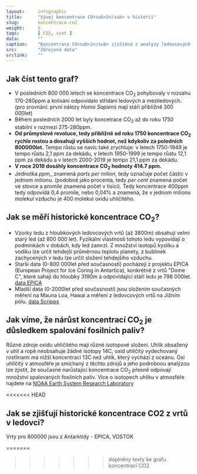 ```yaml
---
layout:     infographic
title:      "Vývoj koncentrace CO<sub>2</sub> v historii"
slug:       koncentrace-co2
weight:     5
tags:       [ CO2, svet ]
data:       ""
caption:    "Koncentrace CO<sub>2</sub> zjištěná z analýzy ledovcových vrtů EPICA v Antarktidě a z přímých měření na Manuna Loa, Hawai."
src:	    "Zdrojová data"
srclink:    ""
---
```

## Jak číst tento graf? 
* V posledních 800 000 letech se koncentrace CO<sub>2</sub> pohybovaly v rozsahu 170-280ppm a kolísání odpovídalo střídání ledových a meziledových. (pro srovnání: první nálezy *Homo Sapiens* mají stáří přibližně 300 000let)
* Během posledních 2000 let byly koncetrace CO<sub>2</sub> až do roku 1750 stabilní v rozmezí 275-280ppm. 
* __Od průmyslové revoluce, tedy přibližně od roku 1750 koncentrace CO<sub>2</sub> rychle rostou a dosahují vyšších hodnot, než kdykoliv za poledních 800000let.__ Tempo růstu se navíc také zrychluje: v letech 1750-1949 je tempo růstu 2,1 ppm za dekádu, v letech 1950-1999 je tempo růstu 12,1 ppm za dekádu a v letech 2000-2019 je tempo 21,1 ppm za dekádu.       
*  __V roce 2019 dosáhly koncentrace CO<sub>2</sub> hodnoty 414.7 ppm.__  
* Jednotka _ppm__ znamená *parts per milion*, tedy označuje počet částic v jednom milionu. (podobně jako procenta, tedy *per cent* znamená počet ve stovce a promile znamená počet v tisici). Tedy koncentrace 400ppm tedy odpovídá 0,4 promile, nebo 0,04% a znamená, že v jednom milionu molekul vzduchu je 400 molekul oxidu uhličitého. 

## Jak se měří historické koncentrace CO<sub>2</sub>?
* Vzorky ledu z hloubkových ledovcových vrtů (až 3800m) obsahují velmi starý led (až 800 000 let). Fyzikální vlastnosti tohoto ledu vypovídají o podmínkách v dobách, kdy led zamrzl. Z množství isotopů kyslíku a vodíku lze určit tehdejší průměrnou teplotu planety, z bublinek zachycených v ledu lze určit složení tehdejšího vzduchu. 
* Starší data (0-800 000let před současností) pocházejí z projektu EPICA (European Project for Ice Coring in Antartica), konkrétně z vrtů "Dome C", které sahají do hloubky 3190m a odpovídající stáří ledu je 798 000let.  [data EPICA](ftp://ftp.ncdc.noaa.gov/pub/data/paleo/icecore/antarctica/epica_domec/edc-co2-2008.xls)
* Mladší data (0-2000let před současností) jsou složením současných měření na Mauna Loa, Hawai a měření z ledovcových vrtů na Jižním pólu. [data Scripps](http://scrippsco2.ucsd.edu/data/atmospheric_co2/icecore_merged_products)

## Jak víme, že nárůst koncentrací CO<sub>2</sub> je důsledkem spalování fosilních paliv?
Různé zdroje oxidu uhličitého mají různé isotopové složení. Uhlík obsažený v uhlí a ropě neobsahuje žádné isotopy 14C, oxid uhličitý vydechovaný rostlinami má nižší koncentraci 13C než uhlík, který vychází z oceánu. Oxi uhličitý v atmosféře je smíchaný z těchto zdrojů a jeho podrobnou analýzou lze zjistit, že současné narůstající koncentrace CO<sub>2</sub> přesně odpovají množství spalovaných fosilních paliv. Více o isotopech uhlíku v atmosféře najdete na [NOAA Earth System Research Laboratory](https://www.esrl.noaa.gov/gmd/outreach/isotopes/mixing.html)



<<<<<<< HEAD
## Jak se zjišťují historické koncentrace CO2 z vrtů v ledovci?
Vrty pro 800000 jsou z Antarktidy - EPICA, VOSTOK

=======
>>>>>>> doplněny texty ke grafu koncentrací CO2
